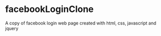 # facebookLoginClone
A copy of facebook login web page created with html, css, javascript and jquery
